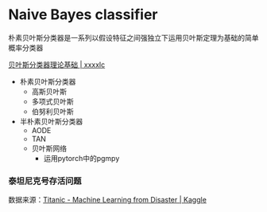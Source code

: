 # Naive Bayes classifier

朴素贝叶斯分类器是一系列以假设特征之间强独立下运用贝叶斯定理为基础的简单概率分类器



[贝叶斯分类器理论基础 | xxxxlc](https://xxxxlc.github.io/2022/01/17/bei-xie-si-fen-lei-qi-li-lun-ji-chu/)

- 朴素贝叶斯分类器
  - 高斯贝叶斯
  - 多项式贝叶斯
  - 伯努利贝叶斯
- 半朴素贝叶斯分类器
  - AODE
  - TAN
  - 贝叶斯网络
    - 运用pytorch中的pgmpy


  



### 泰坦尼克号存活问题

数据来源：[Titanic - Machine Learning from Disaster | Kaggle](https://www.kaggle.com/c/titanic/overview)

